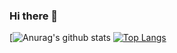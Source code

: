### Hi there 👋
[![Anurag's github stats](https://github-readme-stats.vercel.app/api?username=WSRay&show_icons=true&theme=radical)
[![Top Langs](https://github-readme-stats.vercel.app/api/top-langs/?username=WSRay&show_icons=true&theme=radical)](https://github.com/anuraghazra/github-readme-stats)

